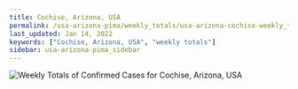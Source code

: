 ```yaml
---
title: Cochise, Arizona, USA
permalink: /usa-arizona-pima/weekly_totals/usa-arizona-cochise-weekly_totals.html
last_updated: Jan 14, 2022
keywords: ["Cochise, Arizona, USA", "weekly totals"]
sidebar: usa-arizona-pima_sidebar
---
```


![Weekly Totals of Confirmed Cases for Cochise, Arizona, USA](/covid_tracker/images/graphs/usa-arizona-cochise-weekly_totals_graph.png)
